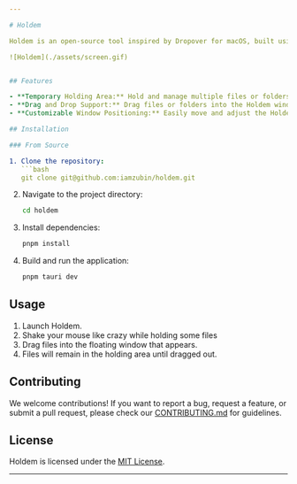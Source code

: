 ```yaml
---

# Holdem

Holdem is an open-source tool inspired by Dropover for macOS, built using [Tauri](https://tauri.app). It simplifies file drag-and-drop management, offering a temporary holding area for files or folders, making multitasking and file organization smoother across your desktop.

![Holdem](./assets/screen.gif)


## Features

- **Temporary Holding Area:** Hold and manage multiple files or folders in a convenient floating window.
- **Drag and Drop Support:** Drag files or folders into the Holdem window, and drag them out when needed.
- **Customizable Window Positioning:** Easily move and adjust the Holdem window anywhere on the screen.

## Installation

### From Source

1. Clone the repository:
   ```bash
   git clone git@github.com:iamzubin/holdem.git
   ```
2. Navigate to the project directory:
   ```bash
   cd holdem
   ```
3. Install dependencies:
   ```bash
   pnpm install
   ```
4. Build and run the application:
   ```bash
   pnpm tauri dev
   ```

## Usage

1. Launch Holdem.
2. Shake your mouse like crazy while holding some files
3. Drag files into the floating window that appears.
4. Files will remain in the holding area until dragged out.

## Contributing

We welcome contributions! If you want to report a bug, request a feature, or submit a pull request, please check our [CONTRIBUTING.md](CONTRIBUTING.md) for guidelines.

## License

Holdem is licensed under the [MIT License](LICENSE).

---
```

